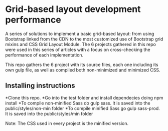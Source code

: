 Grid-based layout development performance
=========================================

A series of solutions to implement a basic grid-based layout: from using Bootstrap linked from the CDN to the most customized use of Bootstrap grid mixins and CSS Grid Layout Module.
The 6 projects gathered in this repo were used in this series of articles with a focus on cross-checking the performance of each implementation.

This repo gathers the 6 project with its source files, each one including its own gulp file, as well as compiled both non-minimized and minimized CSS.

Installing instructions
-----------------------

*Clone this repo.
*Go into the test folder and install dependecies doing npm install
*To compile non-minified Sass do gulp sass. It is saved into the public/styles/non-min folder
*To compile minified Sass go gulp sass-prod. It is saved into the public/styles/min folder

Note: The CSS used in every project is the minified version.
